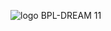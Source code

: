 ![logo](https://github.com/user-attachments/assets/2e675903-9dce-45c7-a82a-308b51878fff) BPL-DREAM 11
